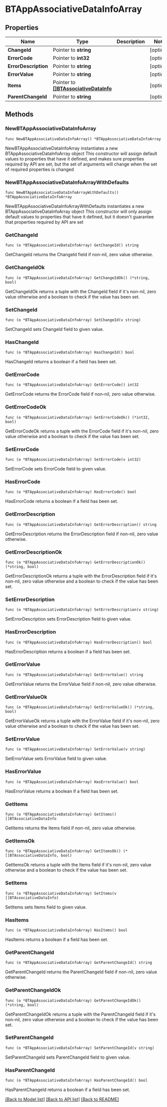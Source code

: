 # BTAppAssociativeDataInfoArray

## Properties

Name | Type | Description | Notes
------------ | ------------- | ------------- | -------------
**ChangeId** | Pointer to **string** |  | [optional] 
**ErrorCode** | Pointer to **int32** |  | [optional] 
**ErrorDescription** | Pointer to **string** |  | [optional] 
**ErrorValue** | Pointer to **string** |  | [optional] 
**Items** | Pointer to [**[]BTAssociativeDataInfo**](BTAssociativeDataInfo.md) |  | [optional] 
**ParentChangeId** | Pointer to **string** |  | [optional] 

## Methods

### NewBTAppAssociativeDataInfoArray

`func NewBTAppAssociativeDataInfoArray() *BTAppAssociativeDataInfoArray`

NewBTAppAssociativeDataInfoArray instantiates a new BTAppAssociativeDataInfoArray object
This constructor will assign default values to properties that have it defined,
and makes sure properties required by API are set, but the set of arguments
will change when the set of required properties is changed

### NewBTAppAssociativeDataInfoArrayWithDefaults

`func NewBTAppAssociativeDataInfoArrayWithDefaults() *BTAppAssociativeDataInfoArray`

NewBTAppAssociativeDataInfoArrayWithDefaults instantiates a new BTAppAssociativeDataInfoArray object
This constructor will only assign default values to properties that have it defined,
but it doesn't guarantee that properties required by API are set

### GetChangeId

`func (o *BTAppAssociativeDataInfoArray) GetChangeId() string`

GetChangeId returns the ChangeId field if non-nil, zero value otherwise.

### GetChangeIdOk

`func (o *BTAppAssociativeDataInfoArray) GetChangeIdOk() (*string, bool)`

GetChangeIdOk returns a tuple with the ChangeId field if it's non-nil, zero value otherwise
and a boolean to check if the value has been set.

### SetChangeId

`func (o *BTAppAssociativeDataInfoArray) SetChangeId(v string)`

SetChangeId sets ChangeId field to given value.

### HasChangeId

`func (o *BTAppAssociativeDataInfoArray) HasChangeId() bool`

HasChangeId returns a boolean if a field has been set.

### GetErrorCode

`func (o *BTAppAssociativeDataInfoArray) GetErrorCode() int32`

GetErrorCode returns the ErrorCode field if non-nil, zero value otherwise.

### GetErrorCodeOk

`func (o *BTAppAssociativeDataInfoArray) GetErrorCodeOk() (*int32, bool)`

GetErrorCodeOk returns a tuple with the ErrorCode field if it's non-nil, zero value otherwise
and a boolean to check if the value has been set.

### SetErrorCode

`func (o *BTAppAssociativeDataInfoArray) SetErrorCode(v int32)`

SetErrorCode sets ErrorCode field to given value.

### HasErrorCode

`func (o *BTAppAssociativeDataInfoArray) HasErrorCode() bool`

HasErrorCode returns a boolean if a field has been set.

### GetErrorDescription

`func (o *BTAppAssociativeDataInfoArray) GetErrorDescription() string`

GetErrorDescription returns the ErrorDescription field if non-nil, zero value otherwise.

### GetErrorDescriptionOk

`func (o *BTAppAssociativeDataInfoArray) GetErrorDescriptionOk() (*string, bool)`

GetErrorDescriptionOk returns a tuple with the ErrorDescription field if it's non-nil, zero value otherwise
and a boolean to check if the value has been set.

### SetErrorDescription

`func (o *BTAppAssociativeDataInfoArray) SetErrorDescription(v string)`

SetErrorDescription sets ErrorDescription field to given value.

### HasErrorDescription

`func (o *BTAppAssociativeDataInfoArray) HasErrorDescription() bool`

HasErrorDescription returns a boolean if a field has been set.

### GetErrorValue

`func (o *BTAppAssociativeDataInfoArray) GetErrorValue() string`

GetErrorValue returns the ErrorValue field if non-nil, zero value otherwise.

### GetErrorValueOk

`func (o *BTAppAssociativeDataInfoArray) GetErrorValueOk() (*string, bool)`

GetErrorValueOk returns a tuple with the ErrorValue field if it's non-nil, zero value otherwise
and a boolean to check if the value has been set.

### SetErrorValue

`func (o *BTAppAssociativeDataInfoArray) SetErrorValue(v string)`

SetErrorValue sets ErrorValue field to given value.

### HasErrorValue

`func (o *BTAppAssociativeDataInfoArray) HasErrorValue() bool`

HasErrorValue returns a boolean if a field has been set.

### GetItems

`func (o *BTAppAssociativeDataInfoArray) GetItems() []BTAssociativeDataInfo`

GetItems returns the Items field if non-nil, zero value otherwise.

### GetItemsOk

`func (o *BTAppAssociativeDataInfoArray) GetItemsOk() (*[]BTAssociativeDataInfo, bool)`

GetItemsOk returns a tuple with the Items field if it's non-nil, zero value otherwise
and a boolean to check if the value has been set.

### SetItems

`func (o *BTAppAssociativeDataInfoArray) SetItems(v []BTAssociativeDataInfo)`

SetItems sets Items field to given value.

### HasItems

`func (o *BTAppAssociativeDataInfoArray) HasItems() bool`

HasItems returns a boolean if a field has been set.

### GetParentChangeId

`func (o *BTAppAssociativeDataInfoArray) GetParentChangeId() string`

GetParentChangeId returns the ParentChangeId field if non-nil, zero value otherwise.

### GetParentChangeIdOk

`func (o *BTAppAssociativeDataInfoArray) GetParentChangeIdOk() (*string, bool)`

GetParentChangeIdOk returns a tuple with the ParentChangeId field if it's non-nil, zero value otherwise
and a boolean to check if the value has been set.

### SetParentChangeId

`func (o *BTAppAssociativeDataInfoArray) SetParentChangeId(v string)`

SetParentChangeId sets ParentChangeId field to given value.

### HasParentChangeId

`func (o *BTAppAssociativeDataInfoArray) HasParentChangeId() bool`

HasParentChangeId returns a boolean if a field has been set.


[[Back to Model list]](../README.md#documentation-for-models) [[Back to API list]](../README.md#documentation-for-api-endpoints) [[Back to README]](../README.md)


